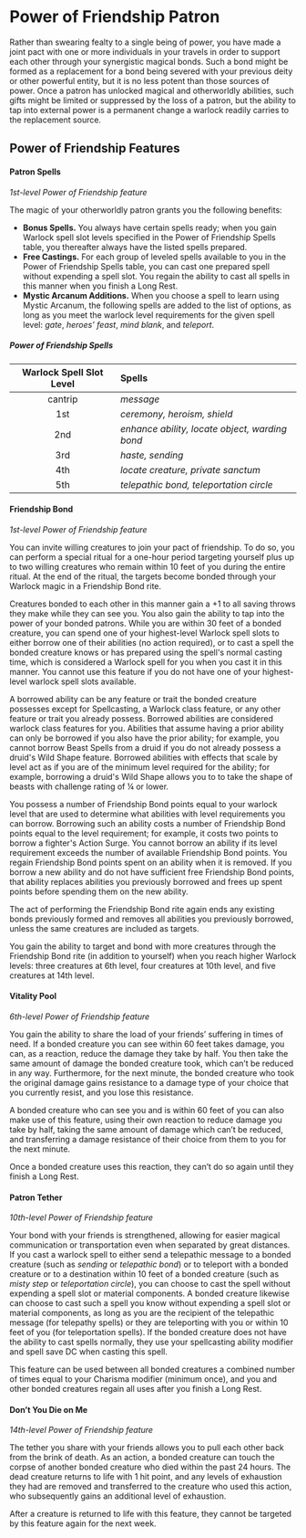 # Power of Friendship Patron

Rather than swearing fealty to a single being of power, you have made a joint pact with one or more individuals in your travels in order to support each other through your synergistic magical bonds. Such a bond might be formed as a replacement for a bond being severed with your previous deity or other powerful entity, but it is no less potent than those sources of power. Once a patron has unlocked magical and otherworldly abilities, such gifts might be limited or suppressed by the loss of a patron, but the ability to tap into external power is a permanent change a warlock readily carries to the replacement source.

## Power of Friendship Features

#### Patron Spells

_1st-level Power of Friendship feature_

The magic of your otherworldly patron grants you the following benefits:

- **Bonus Spells.** You always have certain spells ready; when you gain Warlock spell slot levels specified in the Power of Friendship Spells table, you thereafter always have the listed spells prepared.
- **Free Castings.** For each group of leveled spells available to you in the Power of Friendship Spells table, you can cast one prepared spell without expending a spell slot. You regain the ability to cast all spells in this manner when you finish a Long Rest.
- **Mystic Arcanum Additions.** When you choose a spell to learn using Mystic Arcanum, the following spells are added to the list of options, as long as you meet the warlock level requirements for the given spell level: _gate_, _heroes’ feast_, _mind blank_, and _teleport_.

##### Power of Friendship Spells

| Warlock Spell Slot Level | Spells |
|:-----------:|:-------|
| cantrip     | _message_ |
| 1st         | _ceremony, heroism, shield_ |
| 2nd         | _enhance ability, locate object, warding bond_ |
| 3rd         | _haste, sending_ |
| 4th         | _locate creature, private sanctum_ |
| 5th         | _telepathic bond, teleportation circle_ |

#### Friendship Bond

_1st-level Power of Friendship feature_

You can invite willing creatures to join your pact of friendship. To do so, you can perform a special ritual for a one-hour period targeting yourself plus up to two willing creatures who remain within 10 feet of you during the entire ritual. At the end of the ritual, the targets become bonded through your Warlock magic in a Friendship Bond rite.

Creatures bonded to each other in this manner gain a +1 to all saving throws they make while they can see you. You also gain the ability to tap into the power of your bonded patrons. While you are within 30 feet of a bonded creature, you can spend one of your highest-level Warlock spell slots to either borrow one of their abilities (no action required), or to cast a spell the bonded creature knows or has prepared using the spell's normal casting time, which is considered a Warlock spell for you when you cast it in this manner. You cannot use this feature if you do not have one of your highest-level warlock spell slots available.

A borrowed ability can be any feature or trait the bonded creature possesses except for Spellcasting, a Warlock class feature, or any other feature or trait you already possess. Borrowed abilities are considered warlock class features for you. Abilities that assume having a prior ability can only be borrowed if you also have the prior ability; for example, you cannot borrow Beast Spells from a druid if you do not already possess a druid's Wild Shape feature. Borrowed abilities with effects that scale by level act as if you are of the minimum level required for the ability; for example, borrowing a druid's Wild Shape allows you to to take the shape of beasts with challenge rating of ¼ or lower.

You possess a number of Friendship Bond points equal to your warlock level that are used to determine what abilities with level requirements you can borrow. Borrowing such an ability costs a number of Friendship Bond points equal to the level requirement; for example, it costs two points to borrow a fighter's Action Surge. You cannot borrow an ability if its level requirement exceeds the number of available Friendship Bond points. You regain Friendship Bond points spent on an ability when it is removed. If you borrow a new ability and do not have sufficient free Friendship Bond points, that ability replaces abilities you previously borrowed and frees up spent points before spending them on the new ability.

The act of performing the Friendship Bond rite again ends any existing bonds previously formed and removes all abilities you previously borrowed, unless the same creatures are included as targets.

You gain the ability to target and bond with more creatures through the Friendship Bond rite (in addition to yourself) when you reach higher Warlock levels: three creatures at 6th level, four creatures at 10th level, and five creatures at 14th level.

#### Vitality Pool

_6th-level Power of Friendship feature_

You gain the ability to share the load of your friends’ suffering in times of need. If a bonded creature you can see within 60 feet takes damage, you can, as a reaction, reduce the damage they take by half. You then take the same amount of damage the bonded creature took, which can’t be reduced in any way. Furthermore, for the next minute, the bonded creature who took the original damage gains resistance to a damage type of your choice that you currently resist, and you lose this resistance.

A bonded creature who can see you and is within 60 feet of you can also make use of this feature, using their own reaction to reduce damage you take by half, taking the same amount of damage which can’t be reduced, and transferring a damage resistance of their choice from them to you for the next minute.

Once a bonded creature uses this reaction, they can’t do so again until they finish a Long Rest.

#### Patron Tether

_10th-level Power of Friendship feature_

Your bond with your friends is strengthened, allowing for easier magical communication or transportation even when separated by great distances. If you cast a warlock spell to either send a telepathic message to a bonded creature (such as _sending_ or _telepathic bond_) or to teleport with a bonded creature or to a destination within 10 feet of a bonded creature (such as _misty step_ or _teleportation circle_), you can choose to cast the spell without expending a spell slot or material components. A bonded creature likewise can choose to cast such a spell you know without expending a spell slot or material components, as long as you are the recipient of the telepathic message (for telepathy spells) or they are teleporting with you or within 10 feet of you (for teleportation spells). If the bonded creature does not have the ability to cast spells normally, they use your spellcasting ability modifier and spell save DC when casting this spell.

This feature can be used between all bonded creatures a combined number of times equal to your Charisma modifier (minimum once), and you and other bonded creatures regain all uses after you finish a Long Rest.

#### Don’t You Die on Me

_14th-level Power of Friendship feature_

The tether you share with your friends allows you to pull each other back from the brink of death. As an action, a bonded creature can touch the corpse of another bonded creature who died within the past 24 hours. The dead creature returns to life with 1 hit point, and any levels of exhaustion they had are removed and transferred to the creature who used this action, who subsequently gains an additional level of exhaustion.

After a creature is returned to life with this feature, they cannot be targeted by this feature again for the next week.
